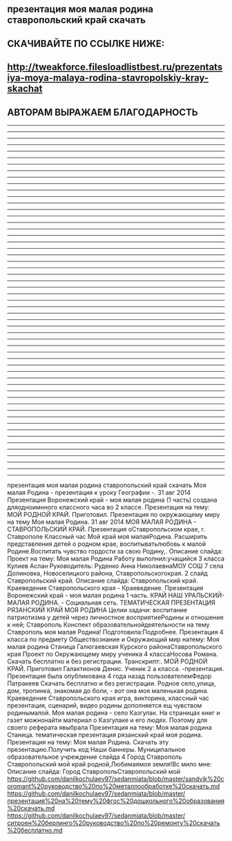 презентация моя малая родина ставропольский край скачать
--------------------------------------------------
СКАЧИВАЙТЕ ПО ССЫЛКЕ НИЖЕ:
--------------------------------------------------
http://tweakforce.filesloadlistbest.ru/prezentatsiya-moya-malaya-rodina-stavropolskiy-kray-skachat
--------------------------------------------------
АВТОРАМ ВЫРАЖАЕМ БЛАГОДАРНОСТЬ
--------------------------------------------------
--------------------------------------------------
--------------------------------------------------
--------------------------------------------------
--------------------------------------------------
--------------------------------------------------
--------------------------------------------------
--------------------------------------------------
--------------------------------------------------
--------------------------------------------------
--------------------------------------------------
--------------------------------------------------
--------------------------------------------------
--------------------------------------------------
--------------------------------------------------
--------------------------------------------------
--------------------------------------------------
--------------------------------------------------
--------------------------------------------------
--------------------------------------------------
--------------------------------------------------
--------------------------------------------------
--------------------------------------------------
--------------------------------------------------
--------------------------------------------------
--------------------------------------------------
--------------------------------------------------
--------------------------------------------------
--------------------------------------------------
--------------------------------------------------
--------------------------------------------------
--------------------------------------------------
--------------------------------------------------
--------------------------------------------------
--------------------------------------------------
--------------------------------------------------
--------------------------------------------------
--------------------------------------------------
--------------------------------------------------
--------------------------------------------------
--------------------------------------------------
--------------------------------------------------
--------------------------------------------------
--------------------------------------------------
--------------------------------------------------
--------------------------------------------------
--------------------------------------------------
--------------------------------------------------
--------------------------------------------------
--------------------------------------------------
--------------------------------------------------
--------------------------------------------------
--------------------------------------------------
--------------------------------------------------
--------------------------------------------------
--------------------------------------------------
презентация моя малая родина ставропольский край скачать Моя малая Родина - презентация к уроку Географии -. 31 авг 2014  Презентация Воронежский край - моя малая родина (1 часть) создана дляодноимнного классного часа во 2 классе. Презентация на тему: МОЙ РОДНОЙ КРАЙ. Приготовил. Презентация по окружающему миру на тему Моя малая Родина. 31 авг 2014  МОЯ МАЛАЯ РОДИНА - СТАВРОПОЛЬСКИЙ КРАЙ. Презентация оСтавропольском крае, г. Ставрополе Классный час Мой край  моя малаяРодина. Расширить представления детей о родном крае, воспитыватьлюбовь к малой Родине.Воспитать чувство гордости за свою Родину,. Описание слайда: Проект на тему: Моя малая Родина Работу выполнил:учащийся 3 класса Кулиев Аслан Руководитель: Руденко Анна НиколаевнаМОУ СОШ 7 села Долиновка, Новоселицкого района, Ставропольскогокрая. 2 слайд Ставропольский край. Описание слайда: Ставропольский край. Краеведение Ставропольского края - Краеведение. Презентация Воронежский край - моя малая родина 1 часть. КРАЙ НАШ УРАЛЬСКИЙ- МАЛАЯ РОДИНА. - Социальная сеть. ТЕМАТИЧЕСКАЯ ПРЕЗЕНТАЦИЯ РЯЗАНСКИЙ КРАЙ МОЯ РОДИНА Целии задачи: воспитание патриотизма у детей через личностное восприятиеРодины и отношение к ней;  Ставрополь Конспект образовательнойдеятельности на тему Ставрополь моя малая Родина! Подготовила:Подробнее. Презентация 4 класса по предмету Обществознание и Окружающий мир натему: Моя малая родина Станица Галюгаевская Курского районаСтавропольского края Проект по Окружающему миру ученика 4 классаНосова Романа. Скачать бесплатно и без регистрации.  Транскрипт:. МОЙ РОДНОЙ КРАЙ. Приготовил Галактионов Денис. Ученик 2 а класса. -презентация. Презентация была опубликована 4 года назад пользователемФедор Патракеев  Скачать бесплатно и без регистрации.  Родное село,улица, дом, тропинка, знакомая до боли, - вот она моя маленькая родина. Краеведение Ставропольского края  игра, викторина, классный час презентация, сценарий, видео  родины дополняется ещ чувством родинымалой. Моя малая родина - село Казгулак. На страницах книг и газет можнонайти материал о Казгулаке и его людях. Поэтому для своего реферата явыбрала
Презентация на тему: Моя малая родина Станица. тематическая презентация рязанский край моя родина. Презентация на тему: Моя малая Родина. Скачать эту презентацию.Получить код Наши баннеры. Муниципальное образовательное учреждение слайда 4 Город Ставрополь Ставропольский мой край родной,Любимаямоя земля!Вс мило мне: Описание слайда: Город СтавропольСтавропольский мой
https://github.com/danilkochulaev97/sedanmiata/blob/master/sandvik%20coromant%20руководство%20по%20металлообработке%20скачать.md
https://github.com/danilkochulaev97/sedanmiata/blob/master/презентация%20на%20тему%20фгос%20дошкольного%20образования%20скачать.md
https://github.com/danilkochulaev97/sedanmiata/blob/master/ситроен%20берлинго%20руководство%20по%20ремонту%20скачать%20бесплатно.md